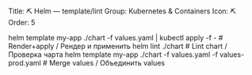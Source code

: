 Title: ⛏ Helm — template/lint
Group: Kubernetes & Containers
Icon: ⛏
Order: 5

helm template my-app ./chart -f values.yaml | kubectl apply -f -   # Render+apply / Рендер и применить
helm lint ./chart                                                  # Lint chart / Проверка чарта
helm template my-app ./chart -f values.yaml -f values-prod.yaml    # Merge values / Объединить values

